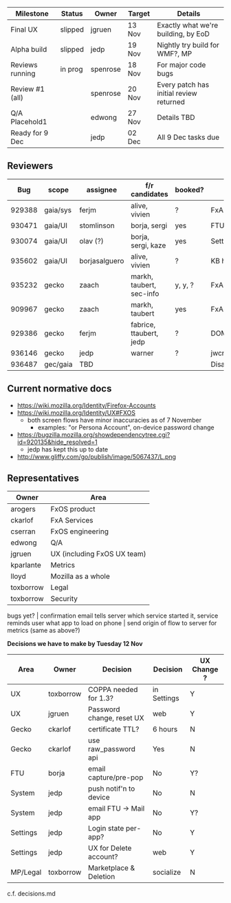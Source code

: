 |   Milestone      | Status  | Owner     | Target | Details |
| ---------------- | ------- | --------- | ------ | -------- |
| Final UX         | slipped | jgruen    | 13 Nov | Exactly what we're building, by EoD
| Alpha build      | slipped | jedp      | 19 Nov | Nightly try build for WMF?, MP
| Reviews running  | in prog | spenrose  | 18 Nov | For major code bugs
| Review #1 (all)  |         | spenrose  | 20 Nov | Every patch has initial review returned
| Q/A Placehold1   |         | edwong    | 27 Nov | Details TBD
| Ready for 9 Dec  |         | jedp      | 02 Dec | All 9 Dec tasks due



Reviewers
---------

| Bug    |  scope   | assignee      | f/r candidates           | booked? | details |
| ------ | -------- | ------------- | ------------------------ | ------- | ------- |
| 929388 | gaia/sys | ferjm         | alive, vivien            | ?       | FxAManager (big)
| 930471 | gaia/UI  | stomlinson    | borja, sergi             | yes     | FTU UI
| 930074 | gaia/UI  | olav (?)      | borja, sergi, kaze       | yes     | Settings UI
| 935602 | gaia/UI  | borjasalguero | alive, vivien            | ?       | KB hints
| 935232 | gecko    | zaach         | markh, taubert, sec-info | y, y, ? | FxAccountsClient.jsm
| 909967 | gecko    | zaach         | markh, taubert           | yes     | FxAccounts.jsm
| 929386 | gecko    | ferjm         | fabrice, ttaubert, jedp  | ?       | DOMIdentity
| 936146 | gecko    | jedp          | warner                   | ?       | jwcrypto
| 936487 | gec/gaia | TBD           |                    |         | Disable flag(s)

Current normative docs
----------------------
* https://wiki.mozilla.org/Identity/Firefox-Accounts
* https://wiki.mozilla.org/Identity/UX#FXOS
  - both screen flows have minor inaccuracies as of 7 November
    - examples: "or Persona Account", on-device password change
* https://bugzilla.mozilla.org/showdependencytree.cgi?id=920135&hide_resolved=1
  - jedp has kept this up to date
* http://www.gliffy.com/go/publish/image/5067437/L.png

Representatives
----------------

|  Owner    | Area |
| --------- | ------------ |
| arogers   | FxOS product
| ckarlof   | FxA Services
| cserran   | FxOS engineering
| edwong    | Q/A
| jgruen    | UX (including FxOS UX team)
| kparlante | Metrics
| lloyd     | Mozilla as a whole
| toxborrow | Legal
| toxborrow | Security

bugs yet?
| confirmation email tells server which service started it, service reminds user what app to load on phone
| send origin of flow to server for metrics (same as above?)

**Decisions we have to make by Tuesday 12 Nov**

|   Area   |   Owner    |   Decision               |  Decision   | UX Change ?
| -------- | ---------- | ------------------------ | ----------- | ---------- |
| UX       | toxborrow | COPPA needed for 1.3?     | in Settings | Y
| UX       | jgruen    | Password change, reset UX | web         | Y
| Gecko    | ckarlof   | certificate TTL?          | 6 hours     | N
| Gecko    | ckarlof   | use raw_password api      | Yes         | N
| FTU      | borja     | email capture/pre-pop     | No          | Y?
| System   | jedp      | push notif'n to device    | No          | N
| System   | jedp      | email FTU -> Mail app     | No          | Y?
| Settings | jedp      | Login state per-app?      | No          | Y
| Settings | jedp      | UX for Delete account?    | web         | Y
| MP/Legal | toxborrow | Marketplace & Deletion    | socialize   | N

c.f. decisions.md
